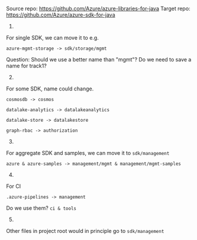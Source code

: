 Source repo: https://github.com/Azure/azure-libraries-for-java
Target repo: https://github.com/Azure/azure-sdk-for-java

1.

For single SDK, we can move it to e.g.

`azure-mgmt-storage -> sdk/storage/mgmt`

Question: Should we use a better name than "mgmt"? Do we need to save a name for track1?

2.

For some SDK, name could change.

`cosmosdb -> cosmos`

`datalake-analytics -> datalakeanalytics`

`datalake-store -> datalakestore`

`graph-rbac -> authorization`

3.

For aggregate SDK and samples, we can move it to `sdk/management`

`azure & azure-samples -> management/mgmt & management/mgmt-samples`

4.

For CI

`.azure-pipelines -> management`

Do we use them? `ci & tools`

5.

Other files in project root would in principle go to `sdk/management`
